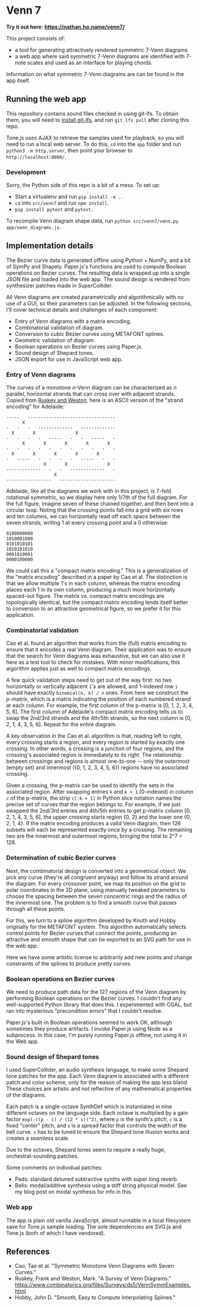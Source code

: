 Venn 7
======

**Try it out here: https://nathan.ho.name/venn7/**

This project consists of:

- a tool for generating attractively rendered symmetric 7-Venn diagrams
- a web app where said symmetric 7-Venn diagrams are identified with 7-note scales and used as an interface for playing chords.

Information on what symmetric 7-Venn diagrams are can be found in the app itself.

Running the web app
-------------------

This repository contains sound files checked in using git-lfs. To obtain them, you will need to [install git-lfs](git-lfs), and run `git lfs pull` after cloning this repo.

[git-lfs]: https://git-lfs.github.com/

Tone.js uses AJAX to retrieve the samples used for playback, so you will need to run a local web server. To do this, `cd` into the `app` folder and run `python3 -m http.server`, then point your browser to `http://localhost:8000/`.

### Development

Sorry, the Python side of this repo is a bit of a mess. To set up:

- Start a virtualenv and run `pip install -e .`.
- `cd` into `src/venn7` and run `npm install`.
- `pip install pytest` and `pytest`.

To recompile Venn diagram shape data, run `python src/venn7/venn.py app/venn_diagrams.js`.

Implementation details
----------------------

The Bezier curve data is generated offline using Python + NumPy, and a bit of SymPy and Shapely. Paper.js's functions are used to compute Boolean operations on Bezier curves. The resulting data is wrapped up into a single JSON file and loaded into the web app. The sound design is rendered from synthesizer patches made in SuperCollider.

All Venn diagrams are created parametrically and algorithmically with no use of a GUI, so their parameters can be adjusted. In the following sections, I'll cover technical details and challenges of each component:

- Entry of Venn diagrams with a matrix encoding.
- Combinatorial validation of diagram.
- Conversion to cubic Bezier curves using METAFONT splines.
- Geometric validation of diagram.
- Boolean operations on Bezier curves using Paper.js.
- Sound design of Shepard tones.
- JSON export for use in JavaScript web app.

### Entry of Venn diagrams

The curves of a monotone *n*-Venn diagram can be characterized as *n* parallel, horizontal strands that can cross over with adjacent strands. Copied from [Ruskey and Weston](https://www.combinatorics.org/files/Surveys/ds5/nonsymm7.html), here is an ASCII version of the "strand encoding" for Adelaide:

```
-----   ---------------------------------
      X
-   -   -   -------------   -------------
  X       X               X
-   -   -   -   -----   -   -   -----   -
      X       X       X       X       X
-   -   -   -   -   -   -   -   -   -   -
  X       X       X       X       X
-   -----   -   -   -   -   -----   -   -
              X       X               X
-------------   -   -   -------------   -
                  X
-----------------   ---------------------
```

Adelaide, like all the diagrams we work with in this project, is 7-fold rotational symmetric, so we display here only 1/7th of the full diagram. For the full figure, imagine seven of these chained together, and then bent into a circular loop. Noting that the crossing points fall into a grid with six rows and ten columns, we can horizontally read off each space between the seven strands, writing 1 at every crossing point and a 0 otherwise:

```
0100000000
1010001000
0101010101
1010101010
0001010001
0000100000
```

We could call this a "compact matrix encoding." This is a generalization of the "matrix encoding" described in a paper by Cao et al. The distinction is that we allow multiple 1's in each column, whereas the matrix encoding places each 1 in its own column, producing a much more horizontally spaced-out figure. The matrix vs. compact matrix encodings are topologically identical, but the compact matrix encoding lends itself better to conversion to an attractive geometrical figure, so we prefer it for this application.

### Combinatorial validation

Cao et al. found an algorithm that works from the (full) matrix encoding to ensure that it encodes a real Venn diagram. Their application was to ensure that the search for Venn diagrams was exhaustive, but we can also use it here as a test tool to check for mistakes. With minor modifications, this algorithm applies just as well to compact matrix encodings.

A few quick validation steps need to get out of the way first: no two horizontally or vertically adjacent `1`'s are allowed, and 1-indexed row `i` should have exactly `binomial(n, k) / n` ones. From here we construct the *p-matrix*, which is a matrix indicating the position of each numbered strand at each column. For example, the first column of the p-matrix is [0, 1, 2, 3, 4, 5, 6]. The first column of Adelaide's compact matrix encoding tells us to swap the 2nd/3rd strands and the 4th/5th strands, so the next column is [0, 2, 1, 4, 3, 5, 6]. Repeat for the entire diagram.

A key observation in the Cao et al. algorithm is that, reading left to right, every crossing starts a region, and every region is started by exactly one crossing. In other words, a crossing is a junction of four regions, and the crossing's associated region is immediately to its right. The relationship between crossings and regions is almost one-to-one -- only the outermost (empty set) and innermost ({0, 1, 2, 3, 4, 5, 6}) regions have no associated crossing.

Given a crossing, the p-matrix can be used to identify the sets in the associated region. After swapping entries `k` and `k + 1` (0-indexed) in column `c` of the p-matrix, the strip `c[:k + 1]` in Python slice notation names the precise set of curves that the region belongs to. For example, if we just swapped the 2nd/3rd entries and 4th/5th entries to get p-matrix column [0, 2, 1, 4, 3, 5, 6], the upper crossing starts region {0, 2} and the lower one {0, 2, 1, 4}. If the matrix encoding produces a valid Venn diagram, then 126 subsets will each be represented exactly once by a crossing. The remaining two are the innermost and outermost regions, bringing the total to 2^7 = 128.

### Determination of cubic Bezier curves

Next, the combinatorial design is converted into a geometrical object. We pick any curve (they're all congruent anyway) and follow its strand around the diagram. For every crossover point, we map its position on the grid to polar coordinates in the 2D plane, using manually tweaked parameters to choose the spacing between the seven concentric rings and the radius of the innermost one. The problem is to find a smooth curve that passes through all these points.

For this, we turn to a spline algorithm developed by Knuth and Hobby originally for the METAFONT system. This algorithm automatically selects control points for Bezier curves that connect the points, producing an attractive and smooth shape that can be exported to an SVG path for use in the web app.

Here we have some artistic license to arbitrarily add new points and change constraints of the splines to produce pretty curves.

### Boolean operations on Bezier curves

We need to produce path data for the 127 regions of the Venn diagram by performing Boolean operations on the Bezier curves. I couldn't find any well-supported Python library that does this. I experimented with CGAL, but ran into mysterious "precondition errors" that I couldn't resolve.

Paper.js's built-in Boolean operations seemed to work OK, although sometimes they produce artifacts. I invoke Paper.js using Node as a subprocess. In this case, I'm purely running Paper.js offline, not using it in the Web app.

### Sound design of Shepard tones

I used SuperCollider, an audio synthesis language, to make some Shepard tone patches for the app. Each Venn diagram is associated with a different patch and color scheme, only for the reason of making the app less bland. These choices are artistic and not reflective of any mathematical properties of the diagrams.

Each patch is a single-octave SynthDef which is instantiated in nine different octaves on the language side. Each octave is multiplied by a gain factor `exp(-((p - c) / (12 * s))^2)`, where `p` is the synth's pitch, `c` is a fixed "center" pitch, and `s` is a spread factor that controls the width of the bell curve. `s` has to be tuned to ensure the Shepard tone illusion works and creates a seamless scale.

Due to the octaves, Shepard tones seem to require a really huge, orchestral-sounding patches.

Some comments on individual patches:

- Pads: standard detuned subtractive synths with super long reverb.
- Bells: modal/additive synthesis using a stiff string physical model. See my blog post on modal synthesis for info in this.

### Web app

The app is plain old vanilla JavaScript, almost runnable in a local filesystem save for Tone.js sample loading. The sole dependencies are SVG.js and Tone.js (both of which I have vendored).

References
----------

- Cao, Tao et al. "Symmetric Monotone Venn Diagrams with Seven Curves."
- Ruskey, Frank and Weston, Mark. "A Survey of Venn Diagrams." https://www.combinatorics.org/files/Surveys/ds5/VennSymmExamples.html
- Hobby, John D. "Smooth, Easy to Compute Interpolating Splines."
